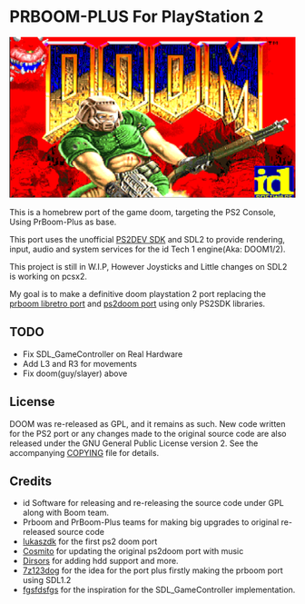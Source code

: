 # PRBOOM-PLUS For PlayStation 2

![DOOM Screenshot taken on pcsx2](https://raw.githubusercontent.com/Wolf3s/prboom-plus/ps2/img/Doom-Screen.png "Raw level geometry")

This is a homebrew port of the game doom, targeting the PS2 Console, Using PrBoom-Plus
as base.

This port uses the unofficial [PS2DEV SDK](https://github.com/ps2dev) and SDL2 to provide rendering,
input, audio and system services for the id Tech 1 engine(Aka: DOOM1/2).

This project is still in W.I.P, However Joysticks and Little changes on SDL2 is working
on pcsx2.

My goal is to make a definitive doom playstation 2 port replacing the [prboom libretro port](https://www.youtube.com/watch?v=tFaTfBz_iUw&pp=ygUVcHJib29tIHBzMiB2cyBwczJkb29t) and [ps2doom port](https://www.youtube.com/watch?v=y6BXCzrufCk&t=601s) using only PS2SDK libraries.

## TODO

- Fix SDL_GameController on Real Hardware
- Add L3 and R3 for movements
- Fix doom(guy/slayer) above

## License

DOOM was re-released as GPL, and it remains as such. New code written
for the PS2 port or any changes made to the original source code are also released under the
GNU General Public License version 2. See the accompanying [COPYING](prboom2/COPYING) file for details.

## Credits

* id Software for releasing and re-releasing the source code under GPL along with Boom team.
* Prboom and PrBoom-Plus teams for making big upgrades to original re-released source code
* [lukaszdk](https://github.com/lukaszdk) for the first ps2 doom port
* [Cosmito](https://github.com/cosmito) for updating the original ps2doom port with music
* [Dirsors](https://github.com/dirsors) for adding hdd support and more.
* [7z123dog](https://github.com/7dog123) for the idea for the port plus firstly making the prboom port using SDL1.2
* [fgsfdsfgs](https://github.com/fgsfdsfgs) for the inspiration for the SDL_GameController implementation.
